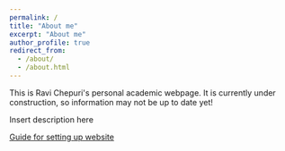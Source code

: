 ```yaml
---
permalink: /
title: "About me"
excerpt: "About me"
author_profile: true
redirect_from: 
  - /about/
  - /about.html
---
```


This is Ravi Chepuri's personal academic webpage. It is currently under construction, so information may not be up to date yet!

Insert description here

[Guide for setting up website](https://academicpages.github.io)

